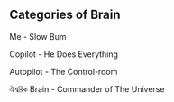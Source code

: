 ## Categories of Brain

Me - Slow Bum

Copilot - He Does Everything

Autopilot - The Control-room

ঐশ্বরিক Brain - Commander of The Universe